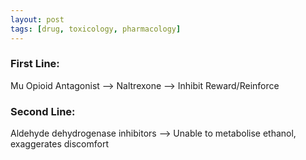 ```yaml
---
layout: post
tags: [drug, toxicology, pharmacology]
---
```


### First Line: 

Mu Opioid Antagonist --> Naltrexone --> Inhibit Reward/Reinforce 

### Second Line:

Aldehyde dehydrogenase inhibitors --> Unable to metabolise ethanol, exaggerates discomfort
